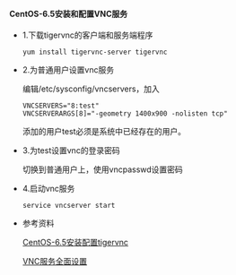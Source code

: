 #### CentOS-6.5安装和配置VNC服务

* 1.下载tigervnc的客户端和服务端程序

    ```
    yum install tigervnc-server tigervnc
    ```
* 2.为普通用户设置vnc服务

    编辑/etc/sysconfig/vncservers，加入
    ```
    VNCSERVERS="8:test"
    VNCSERVERARGS[8]="-geometry 1400x900 -nolisten tcp"
    ```
    添加的用户test必须是系统中已经存在的用户。

* 3.为test设置vnc的登录密码

    切换到普通用户上，使用vncpasswd设置密码

* 4.启动vnc服务

    ```
    service vncserver start
    ```               

* 参考资料

    [CentOS-6.5安装配置tigervnc](http://blog.sina.com.cn/s/blog_6cf180d10102v07j.html)

    [VNC服务全面设置](http://wenku.baidu.com/link?url=JCaAqi004QuvYXbBRvXC1qUZYvjnXHPF8Mx33wPmsUKsXXHl_tQa8npKMwvSYMYhewAv2cTU38PbF0dv3m-4uEiFfH7qFvEQ3AkhPmPfQlu)

